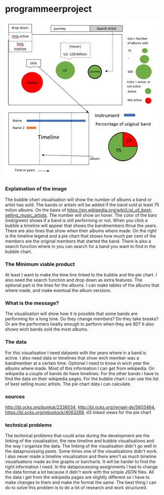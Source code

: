 # programmeerproject

![GitHub excample](/doc/dataproject2.PNG)

### Explaination of the image
The bubble chart visualisation will show the number of albums a band or artist has sold. The bands or artists will be added if the band sold at least 75 milion albums. On the basis of https://en.wikipedia.org/wiki/List_of_best-selling_music_artists. The number will show on hover. The color of the bars (red/green) shows if a band is still performing or not. When you click a bubble a timeline will appear that shows the bandmembers thrue the years. There are also lines that show when their albums where made. On the right is the timeline legend and a pie chart that shows how much per cent of the members are the original members that started the band. There is also a search function where in you can search for a band you want to find in the bubble chart.

### The Minimum viable product
At least I want to make the time line linked to the bubble and the pie chart. I also need the search function and drop down as extra features.
The optional part is the lines for the albums. I can make tables of the albums that where made, and make eventual the album versions. 

### What is the message? 
The visualisation will show how it is possible that some bands are performing for a long time. Do they change members? Do they take breaks? Or are the performers healty enough to perform when they are 80? It also shows wich bands sold the most albums.

### The data
For this visualisation I need datasets with the years where in a band is active. I also need data or timelines that show wich member was a bandmember at a certain time. Optional I need to know in wich year the albums where made. 
Most of this information I can get from wikipedia. On wikipedia a couple of bands do have timelines. For the other bands i have to find the data on their wikipedia pages. For the bubble chart i can use the list of best selling music artists. The pie chart data i can calculate. 

### sources
http://bl.ocks.org/bunkat/2338034, 
http://bl.ocks.org/rengel-de/5603464, 
https://bl.ocks.org/mbostock/4063269, 
d3 linked views for the pie chart

### technical problems
The technical problems that could arise during the development are the linking of the visualisation, the new timeline and bubble visualisations and the way I organize the data. The linking of the visualisation didn't go well in the dataprocessing psets. Some times one of the visualisations didn't work. I also never made a timeline visualisation and there aren't as much timeline visualisations made as line graphs or barcharts. It will be harder to find the right information I need. In the dataprocessing assignments I had to change the data format a lot because it didn't work with the simple JSON files. All the data i get from the wikipedia pages are slightly different so i have to make changes to them and make the format the same. The best thing I can do to solve this problem is to do a lot of research and work structured. 
